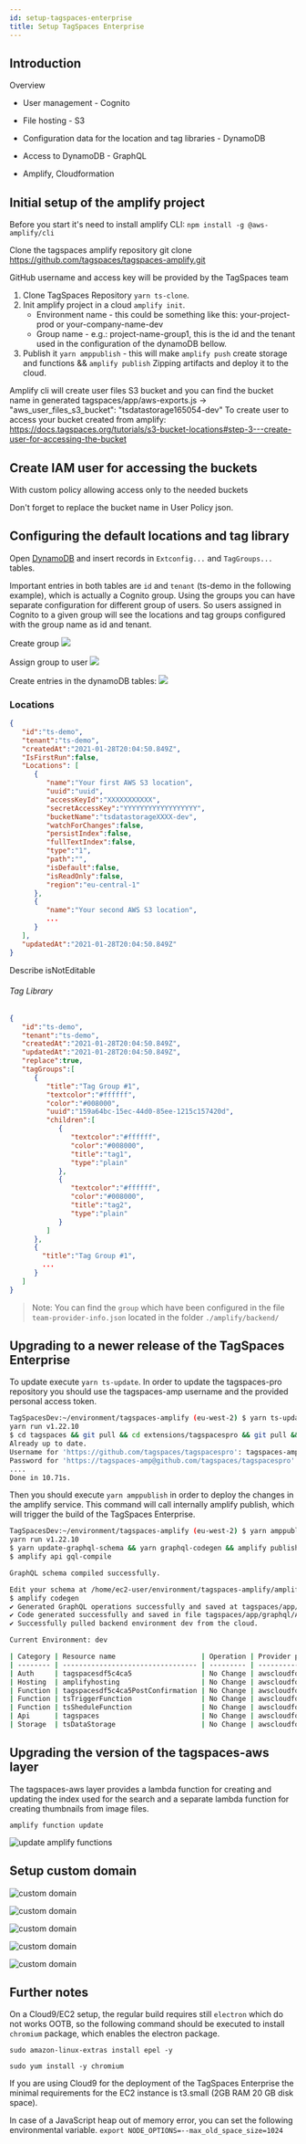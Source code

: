 ```yaml
---
id: setup-tagspaces-enterprise
title: Setup TagSpaces Enterprise
---
```


## Introduction

Overview
<!-- ![Amplify SW architecture]() -->

- User management - Cognito
- File hosting - S3
- Configuration data for the location and tag libraries - DynamoDB
- Access to DynamoDB - GraphQL

- Amplify, Cloudformation

## Initial setup of the amplify project

Before you start it's need to install amplify CLI:
`npm install -g @aws-amplify/cli`

Clone the tagspaces amplify repository
git clone https://github.com/tagspaces/tagspaces-amplify.git

GitHub username and access key will be provided by the TagSpaces team

1. Clone TagSpaces Repository `yarn ts-clone`.
2. Init amplify project in a cloud `amplify init`.
   * Environment name - this could be something like this: your-project-prod or your-company-name-dev
   * Group name - e.g.: project-name-group1, this is the id and the tenant used in the configuration of the dynamoDB bellow.
3. Publish it `yarn amppublish` - this will make `amplify push` create storage and functions && `amplify publish` Zipping artifacts and deploy it to the cloud.

Amplify cli will create user files S3 bucket and you can find the bucket name in generated tagspaces/app/aws-exports.js -> "aws_user_files_s3_bucket": "tsdatastorage165054-dev"
To create user to access your bucket created from amplify:
https://docs.tagspaces.org/tutorials/s3-bucket-locations#step-3---create-user-for-accessing-the-bucket

## Create IAM user for accessing the buckets

With custom policy allowing access only to the needed buckets

Don't forget to replace the bucket name in User Policy json.

## Configuring the default locations and tag library

Open [DynamoDB](https://eu-central-1.console.aws.amazon.com/dynamodb) and insert records in `Extconfig...` and `TagGroups...` tables.

Important entries in both tables are `id` and `tenant` (ts-demo in the following example), which is actually a Cognito group. Using the groups you can have separate configuration for different group of users. So users assigned in Cognito to a given group will see the locations and tag groups configured with the group name as id and tenant.

Create group
![](setup-tagspaces-enterprise/cognito-create-group.png)

Assign group to user
![](setup-tagspaces-enterprise/cognito-assign-group-to-user.png)

Create entries in the dynamoDB tables:
![](setup-tagspaces-enterprise/dynamodb-create-items-in-tables.png)

### Locations

```json
{
   "id":"ts-demo",
   "tenant":"ts-demo",
   "createdAt":"2021-01-28T20:04:50.849Z",
   "IsFirstRun":false,
   "Locations": [
      {
         "name":"Your first AWS S3 location",
         "uuid":"uuid",
         "accessKeyId":"XXXXXXXXXXX",
         "secretAccessKey":"YYYYYYYYYYYYYYYYYY",
         "bucketName":"tsdatastorageXXXX-dev",
         "watchForChanges":false,
         "persistIndex":false,
         "fullTextIndex":false,
         "type":"1",
         "path":"",
         "isDefault":false,
         "isReadOnly":false,
         "region":"eu-central-1"
      },
      {
         "name":"Your second AWS S3 location",
         ...
      }
   ],
   "updatedAt":"2021-01-28T20:04:50.849Z"
}
```

Describe isNotEditable

###### Tag Library

```json
{
   "id":"ts-demo",
   "tenant":"ts-demo",
   "createdAt":"2021-01-28T20:04:50.849Z",
   "updatedAt":"2021-01-28T20:04:50.849Z",
   "replace":true,
   "tagGroups":[
      {
         "title":"Tag Group #1",
         "textcolor":"#ffffff",
         "color":"#008000",
         "uuid":"159a64bc-15ec-44d0-85ee-1215c157420d",
         "children":[
            {
               "textcolor":"#ffffff",
               "color":"#008000",
               "title":"tag1",
               "type":"plain"
            },
            {
               "textcolor":"#ffffff",
               "color":"#008000",
               "title":"tag2",
               "type":"plain"
            }
         ]
      },
      {
        "title":"Tag Group #1",
        ...
      }
   ]
}
```

> Note: You can find the `group` which have been configured in the file `team-provider-info.json` located in the folder `./amplify/backend/`

## Upgrading to a newer release of the TagSpaces Enterprise

To update execute `yarn ts-update`. In order to update the tagspaces-pro repository you should use the tagspaces-amp username and the provided personal access token.

```bash
TagSpacesDev:~/environment/tagspaces-amplify (eu-west-2) $ yarn ts-update
yarn run v1.22.10
$ cd tagspaces && git pull && cd extensions/tagspacespro && git pull && cd ../../..
Already up to date.
Username for 'https://github.com/tagspaces/tagspacespro': tagspaces-amp
Password for 'https://tagspaces-amp@github.com/tagspaces/tagspacespro': 
....
Done in 10.71s.
```

Then you should execute `yarn amppublish` in order to deploy the changes in the amplify service. This command will call internally amplify publish, which will trigger the build of the TagSpaces Enterprise. 

```bash
TagSpacesDev:~/environment/tagspaces-amplify (eu-west-2) $ yarn amppublish
yarn run v1.22.10
$ yarn update-graphql-schema && yarn graphql-codegen && amplify publish
$ amplify api gql-compile

GraphQL schema compiled successfully.

Edit your schema at /home/ec2-user/environment/tagspaces-amplify/amplify/backend/api/tagspaces/schema.graphql or place .graphql files in a directory at /home/ec2-user/environment/tagspaces-amplify/amplify/backend/api/tagspaces/schema
$ amplify codegen
✔ Generated GraphQL operations successfully and saved at tagspaces/app/graphql
✔ Code generated successfully and saved in file tagspaces/app/graphql/API.ts
✔ Successfully pulled backend environment dev from the cloud.

Current Environment: dev

| Category | Resource name                     | Operation | Provider plugin   |
| -------- | --------------------------------- | --------- | ----------------- |
| Auth     | tagspacesdf5c4ca5                 | No Change | awscloudformation |
| Hosting  | amplifyhosting                    | No Change | awscloudformation |
| Function | tagspacesdf5c4ca5PostConfirmation | No Change | awscloudformation |
| Function | tsTriggerFunction                 | No Change | awscloudformation |
| Function | tsSheduleFunction                 | No Change | awscloudformation |
| Api      | tagspaces                         | No Change | awscloudformation |
| Storage  | tsDataStorage                     | No Change | awscloudformation |

```

## Upgrading the version of the tagspaces-aws layer
The tagspaces-aws layer provides a lambda function for creating and updating the index used for the search and a separate lambda function for creating thumbnails from image files.

```
amplify function update
```

![update amplify functions](setup-tagspaces-enterprise/amplify-configure-function.png)

## Setup custom domain

![custom domain](setup-tagspaces-enterprise/amplify-custom-domain-2.png)

![custom domain](setup-tagspaces-enterprise/amplify-custom-domain-3.png)

![custom domain](setup-tagspaces-enterprise/amplify-custom-domain-4.png)

![custom domain](setup-tagspaces-enterprise/amplify-custom-domain-5.png)

![custom domain](setup-tagspaces-enterprise/amplify-custom-domain-6.png)

## Further notes

On a Cloud9/EC2 setup, the regular build requires still `electron` which do not works OOTB, so the following command should be executed to install `chromium` package, which enables the electron package.

```
sudo amazon-linux-extras install epel -y
```

```
sudo yum install -y chromium
```

If you are using Cloud9 for the deployment of the TagSpaces Enterprise the minimal requirements for the EC2 instance is t3.small (2GB RAM 20 GB disk space).

In case of a JavaScript heap out of memory error, you can set the following environmental variable.
`export NODE_OPTIONS=--max_old_space_size=1024`
